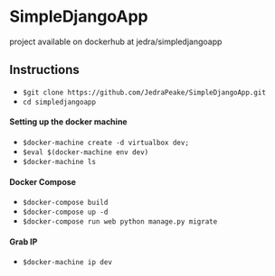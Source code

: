 # SimpleDjangoApp
project available on dockerhub at jedra/simpledjangoapp
## Instructions
- ```$git clone https://github.com/JedraPeake/SimpleDjangoApp.git```
- ```cd simpledjangoapp```

#### Setting up the docker machine
- ```$docker-machine create -d virtualbox dev;```
- ```$eval $(docker-machine env dev)```
- ```$docker-machine ls```

#### Docker Compose
- ```$docker-compose build```
- ```$docker-compose up -d```
- ```$docker-compose run web python manage.py migrate```

#### Grab IP
- ```$docker-machine ip dev```
